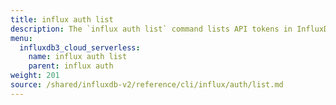 ```yaml
---
title: influx auth list
description: The `influx auth list` command lists API tokens in InfluxDB.
menu:
  influxdb3_cloud_serverless:
    name: influx auth list
    parent: influx auth
weight: 201
source: /shared/influxdb-v2/reference/cli/influx/auth/list.md
---
```


<!-- The content of this file is at 
// SOURCE content/shared/influxdb-v2/reference/cli/influx/auth/list.md-->
